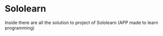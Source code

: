 # Sololearn
Inside there are all the solution to project of Sololearn (APP made to learn programming)
